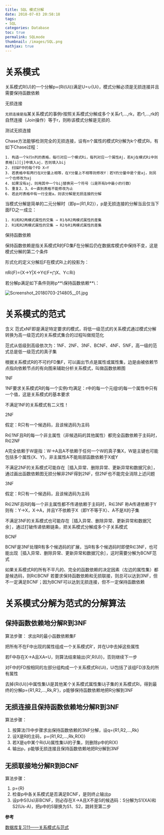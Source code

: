 ```yaml
---
title: SQL 模式分解
date: 2018-07-03 20:58:18
tags:
- SQL
categories: Database
toc: true
permalink: SQLmode
thumbnail: /images/SQL.png
mathjax: true
---
```

# 关系模式
关系模式R(U)的一个分解p={Ri(Ui)}满足U=∪{Ui}，模式分解必须是无损连接并且需要保持函数依赖

<!--more-->
无损连接

`无损连接是指`某关系模式的事例r按照关系模式分解成多个关系r1,…,rk，若r1,…,rk的自然连接（Join操作）等于r，则称该模式分解是无损的.

测试无损连接

Chase方法能够检测完全的无损连接，设有n个属性的模式R分解为k个模式Ri，有如下Chase过程：

	1. 构造一个k行n列的表格，每行对应一个模式Ri，每列对应一个属性Aj，若Aj在模式Ri中则表格[i][j]中填入aj，否则填入bij
	2. 扫描F中的每个FD X→Y
	3. 若表格中有两行在X分量上相等，在Y分量上不相等则修改Y：若Y的分量中是个是aj，则另一个也修改为aj
	4. 如果没有aj，则用其中一个bij替换另一个符号（i是所有b中最小的行数）
	5. 重复2、3、4一直到表格不能修改为止
	6. 若此时表格中有一行全是a，则该分解是无损连接的分解

当模式分解是简单的二元分解时（即p={R1,R2}），p是无损连接的分解当且仅当下面FD之一成立：

	1. R1和R2两模式属性的交集 → R1与R2两模式属性的差集
	2. R1和R2两模式属性的交集 → R2与R1两模式属性的差集

保持函数依赖
	
保持函数依赖是指关系模式R的FD集F在分解后仍在数据库模式中保持不变，这是模式分解的第二个条件

形式化的定义分解后F在模式Ri上的投影为：

πRi(F)={X→Y|X→Y∈F+⋂X、Y⊂Ri}

若分解p满足如下条件则称p**\保持函数依赖**\：

![Screenshot_20180703-214805__01.jpg](https://i.loli.net/2018/07/03/5b3b7eba9112d.jpg)

# 关系模式的范式
含义
范式xNF即是满足特定要求的模式，将低一级范式的关系模式通过模式分解转换为高一级范式的关系模式集合的过程叫做规范化

范式从低级到高级依次为：1NF、2NF、3NF、BCNF、4NF、5NF，高一级的范式总是低一级范式的真子集

根据关系模式R的不可约FD集F，可以画出节点是属性或属性集，边是由被依赖节点指向依赖节点的有向图来辅助分析关系模式，叫做函数依赖图

1NF

1NF要求关系模式R的每一个实例r均满足：r中的每一个元组t的每一个属性中只有一个值，这是关系模式的基本要求

不满足1NF的关系模式有二义性！

2NF

假定：R只有一个候选码，且该候选码为主码

R∈1NF且R的每一个非主属性（非候选码的其他属性）都完全函数依赖于主码时，R∈2NF

A完全依赖于W是指：W→A且A不依赖于任何一个W的真子集X，W是主键也可能包括多个属性{X、Y}，非主属性A不能局部函数依赖于X或Y

不满足2NF的关系模式可能存在［插入异常、删除异常、更新异常和数据冗余］，通过画出函数依赖图无损分解非2NF得到2NF，但2NF也不能完全消除上述问题

3NF

假定：R只有一个候选码，且该候选码为主码

R∈2NF且R的每一个非主属性都不传递依赖于主码时，R∈3NF
称A传递依赖于Y则有：Y→X，X→A，并且Y不依赖于X（即Y不等于X）、A不是X的子集

不满足3NF的关系模式也可能存在［插入异常、删除异常、更新异常和数据冗余］，通过打破传递依赖链条，把关系模式分解成多个子关系模式

BCNF

BCNF是3NF处理R有多个候选码的扩展，当R有多个候选码时即使R∈3NF，也可能出现［插入异常、删除异常、更新异常和数据冗余］，这时需要分解为BCNF范式

如果关系模式R的所有不平凡的、完全的函数依赖的决定因素（左边的属性集）都是候选码，则R∈BCNF
若要求保持函数依赖和无损联接，则总可以达到3NF，但不一定满足BCNF；因为BCNF可以达到无损连接，但不一定保持函数依赖

# 关系模式分解为范式的分解算法
## 保持函数依赖地分解R到3NF
算法步骤：
求出R的最小函数依赖集F
	
把所有不在F中出现的属性组成一个关系模式R’，并在U中去掉这些属性
	
若F中存在X→A且XA=U，则算法结束输出{R’,R(U)}，否则继续下一步

对F中的FD按相同的左部分组构成一个关系模式Ri(Ui)，Ui包括了该组FD涉及的所有属性
	
去掉{Ri(Ui)}中属性集Ui是其他某个关系模式属性集Uj子集的关系模式Ri，得到最终的分解p={R1,R2,…,Rk,R’}，p能够保持函数依赖地把R分解到3NF

## 无损连接且保持函数依赖地分解R到3NF
算法步骤：
1. 按算法(1)中步骤求出保持函数依赖的3NF分解，设q={R1,R2,…,Rk}
2. 设X是R的主码，p={R1,R2,…,Rk,R(X)}
3. 若X是q中某个Ri(Ui)属性集Ui的子集，则删除p中的R(X)
4. 输出p，p能够无损连接且保持函数依赖地把R分解到3NF

## 无损联接地分解R到BCNF
算法步骤：
1. p={R}
2. 检查p中各关系模式是否满足BCNF，是则终止输出p
3. 设p中S(Us)非BCNF，则必存在X→A且X不是S的候选码：S分解为S1(XA)和S2(Us-A)，把p中的S替换为S1、S2，跳转至第二步

**参考**

[数据库复习11——关系模式与范式](https://blog.csdn.net/u014030117/article/details/46697823)
